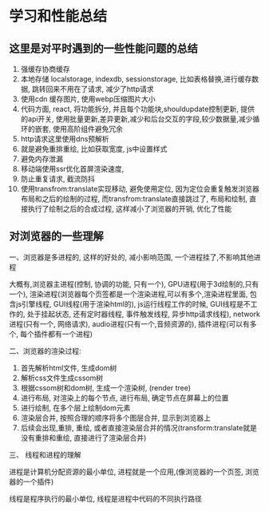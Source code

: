 # 学习和性能总结

## 这里是对平时遇到的一些性能问题的总结


1. 强缓存协商缓存
2. 本地存储 localstorage, indexdb, sessionstorage, 比如表格替换,进行缓存数据, 跳转回来不用在了请求, 减少了http请求 
3. 使用cdn 缓存图片, 使用webp压缩图片大小
4. 代码方面, react, 将功能拆分, 并且每个功能块,shouldupdate控制更新, 提供的api开关, 
使用批量更新,差异更新,减少和后台交互的字段,较少数据量,减少循环的嵌套, 使用高阶组件避免冗余
5. http请求这里使用dns预解析
6. 就是避免重排重绘, 比如获取宽度, js中设置样式
7. 避免内存泄漏
8. 移动端使用ssr优化首屏渲染速度,
9. 防止重复请求, 截流防抖
10. 使用transfrom:translate实现移动, 避免使用定位, 因为定位会重复触发浏览器布局和之后的绘制的过程, 
而transfrom:translate直接跳过了, 布局和绘制, 直接执行了绘制之后的合成过程, 这样减小了浏览器的开销, 
优化了性能



## 对浏览器的一些理解

一、浏览器是多进程的, 这样的好处的, 减小影响范围, 一个进程挂了,不影响其他进程

大概有,浏览器主进程(控制, 协调的功能, 只有一个), GPU进程(用于3d绘制的,只有一个), 渲染进程(浏览器每个页签都是一个渲染进程,可以有多个,渲染进程里面, 包含js引擎线程, GUI线程(用于渲染html的), js运行线程工作的时候, GUI线程是不工作的, 处于挂起状态, 还有定时器线程, 事件触发线程, 异步http请求线程), network进程(只有一个, 网络请求), audio进程(只有一个,音频资源的), 插件进程(可以有多个, 每个插件都有一个进程)


二、浏览器的渲染过程:

1. 首先解析html文件, 生成dom树
2. 解析css文件生成cssom树
3. 根据cssom树和dom树, 生成一个渲染树, (render tree)
4. 进行布局, 对渲染上的每个节点, 进行布局, 确定节点在屏幕上的位置
5. 进行绘制, 在多个层上绘制dom元素
6. 渲染层合并, 按照合理的顺序将多个图层合并, 显示到浏览器上
6. 后续会出现,重排, 重绘, 或者直接渲染层合并的情况(transform:translate就是没有重排和重绘, 直接进行了渲染层合并)

三、 线程和进程的理解

进程是计算机分配资源的最小单位, 进程就是一个应用,(像浏览器的一个页签, 浏览器的一个插件)

线程是程序执行的最小单位, 线程是进程中代码的不同执行路径





